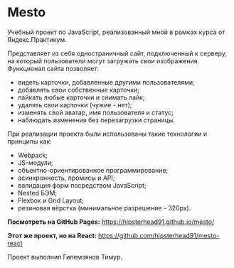 # Mesto

Учебный проект по JavaScript, реализованный мной в рамках курса от Яндекс.Практикум.

Представляет из себя одностраничный сайт, подключенный к серверу, на который пользователи могут загружать свои изображения. Функционал сайта позволяет:
* видеть карточки, добавленные другими пользователями;
* добавлять свои собственные карточки;
* лайкать любые карточки и снимать лайк;
* удалять свои карточки (чужие - нет);
* изменять свой аватар, имя пользователя и статус;
* наблюдать изменения без перезагрузки страницы.

При реализации проекта были использованы такие технологии и принципы как:
* Webpack;
* JS-модули;
* объектно-ориентированное программирование;
* асинхронность, промисы и API;
* валидация форм посредством JavaScript;
* Nested БЭМ;
* Flexbox и Grid Layout;
* резиновая вёрстка (минимальное разрешение - 320px).

**Посмотреть на GitHub Pages:** https://hipsterhead91.github.io/mesto/

**Этот же проект, но на React:** https://github.com/hipsterhead91/mesto-react

Проект выполнил Гилемзянов Тимур.
